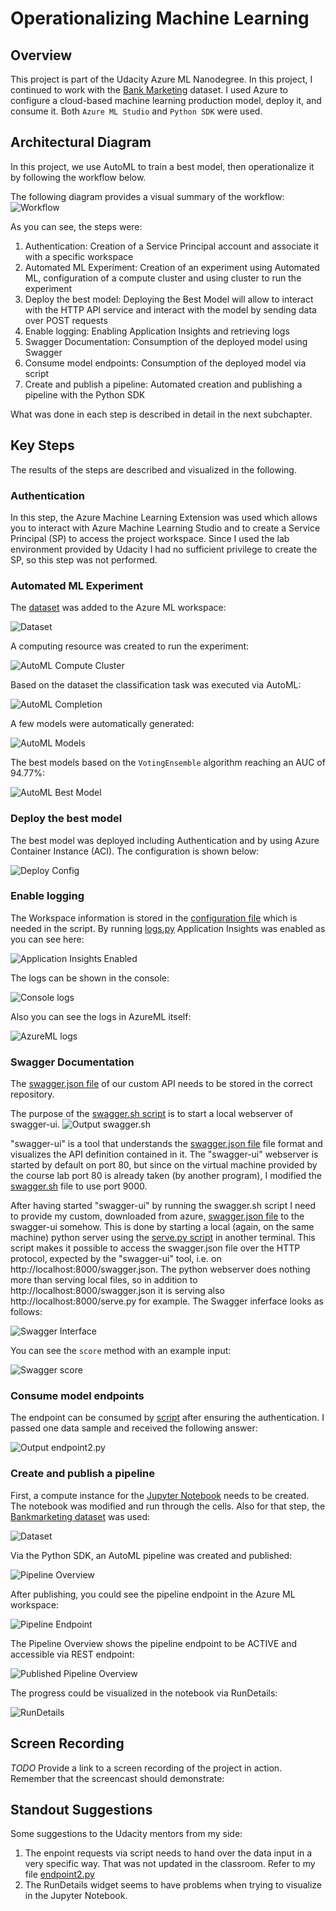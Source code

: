 # Operationalizing Machine Learning

## Overview
This project is part of the Udacity Azure ML Nanodegree.
In this project, I continued to work with the [Bank Marketing](https://automlsamplenotebookdata.blob.core.windows.net/automl-sample-notebook-data/bankmarketing_train.csv) dataset. I used Azure to configure a cloud-based machine learning production model, deploy it, and consume it. Both `Azure ML Studio` and `Python SDK` were used.

## Architectural Diagram
In this project, we use AutoML to train a best model, then operationalize it by following the workflow below. 

The following diagram provides a visual summary of the workflow:
![Workflow](/starter_files/images/Workflow.JPG)

As you can see, the steps were:
1. Authentication: Creation of a Service Principal account and associate it with a specific workspace
2. Automated ML Experiment:  Creation of an experiment using Automated ML, configuration of a compute cluster and using cluster to run the experiment
3. Deploy the best model: Deploying the Best Model will allow to interact with the HTTP API service and interact with the model by sending data over POST requests
4. Enable logging: Enabling Application Insights and retrieving logs
5. Swagger Documentation: Consumption of the deployed model using Swagger
6. Consume model endpoints: Consumption of the deployed model via script
7. Create and publish a pipeline: Automated creation and publishing a pipeline with the Python SDK

What was done in each step is described in detail in the next subchapter.

## Key Steps
The results of the steps are described and visualized in the following.

### Authentication
In this step, the Azure Machine Learning Extension was used which allows you to interact with Azure Machine Learning Studio and to create a Service Principal (SP) to access the project workspace. Since I used the lab environment provided by Udacity I had no sufficient privilege to create the SP, so this step was not performed.

### Automated ML Experiment
The [dataset](https://automlsamplenotebookdata.blob.core.windows.net/automl-sample-notebook-data/bankmarketing_train.csv) was added to the Azure ML workspace:

![Dataset](/starter_files/images/Dataset_available.png)

A computing resource was created to run the experiment:

![AutoML Compute Cluster](/starter_files/images/AutoML_compute_cluster.png)

Based on the dataset the classification task was executed via AutoML:

![AutoML Completion](/starter_files/images/AutoML_completed.png)

A few models were automatically generated:

![AutoML Models](/starter_files/images/AutoML_models.png)

The best models based on the `VotingEnsemble` algorithm reaching an AUC of 94.77%:

![AutoML Best Model](/starter_files/images/AutoML_best_model.png)

### Deploy the best model
The best model was deployed including Authentication and by using Azure Container Instance (ACI). The configuration is shown below:

![Deploy Config](/starter_files/images/Deploy_config.png)

### Enable logging
The Workspace information is stored in the [configuration file](/starter_files/config.json) which is needed in the script. By running [logs.py](/starter_files/logs.py) Application Insights was enabled as you can see here:

![Application Insights Enabled](/starter_files/images/ApplicationInsights_enabled_in_AzureML.png)

The logs can be shown in the console:

![Console logs](/starter_files/images/ApplicationInsights_logs_via_script.png)

Also you can see the logs in AzureML itself:

![AzureML logs](/starter_files/images/ApplicationInsights_logs_in_AzureML.png)

### Swagger Documentation
The [swagger.json file](/starter_files/swagger/swagger.json) of our custom API needs to be stored in the correct repository.

The purpose of the [swagger.sh script](/starter_files/swagger/swagger.sh) is to start a local webserver of swagger-ui. 
![Output swagger.sh](/starter_files/images/Output_swagger_sh.png)

"swagger-ui" is a tool that understands the [swagger.json file](/starter_files/swagger/swagger.json) file format and visualizes the API definition contained in it. The "swagger-ui" webserver is started by default on port 80, but since on the virtual machine provided by the course lab port 80 is already taken (by another program), I modified the [swagger.sh](/starter_files/swagger/swagger.sh) file to use port 9000.

After having started "swagger-ui" by running the swagger.sh script I need to provide my custom, downloaded from azure, [swagger.json file](/starter_files/swagger/swagger.json) to the swagger-ui somehow. This is done by starting a local (again, on the same machine) python server using the [serve.py script](/starter_files/swagger/serve.py) in another terminal. This script makes it possible to access the swagger.json file over the HTTP protocol, expected by the "swagger-ui" tool, i.e. on http://localhost:8000/swagger.json. The python webserver does nothing more than serving local files, so in addition to http://localhost:8000/swagger.json it is serving also http://localhost:8000/serve.py for example.
The Swagger inferface looks as follows:

![Swagger Interface](/starter_files/images/Swagger_interface.png)

You can see the `score` method with an example input:

![Swagger score](/starter_files/images/Swagger_score.png)


### Consume model endpoints
The endpoint can be consumed by [script](/starter_files/endpoint2.py) after ensuring the authentication. I passed one data sample and received the following answer:

![Output endpoint2.py](/starter_files/images/Output_endpoint_py.png)

### Create and publish a pipeline
First, a compute instance for the [Jupyter Notebook](/starter_files/aml-pipelines-with-automated-machine-learning-step.ipynb) needs to be created. The notebook was modified and run through the cells.
Also for that step, the [Bankmarketing dataset](https://automlsamplenotebookdata.blob.core.windows.net/automl-sample-notebook-data/bankmarketing_train.csv) was used:

![Dataset](/starter_files/images/Dataset_available.png)

Via the Python SDK, an AutoML pipeline was created and published:

![Pipeline Overview](/starter_files/images/Jupyter_pipeline_created_and_published.png)

After publishing, you could see the pipeline endpoint in the Azure ML workspace:

![Pipeline Endpoint](/starter_files/images/Jupyter_pipeline_endpoint.png)

The Pipeline Overview shows the pipeline endpoint to be ACTIVE and accessible via REST endpoint:

![Published Pipeline Overview](/starter_files/images/Jupyter_published_pipeline_overview.png)

The progress could be visualized in the notebook via RunDetails:

![RunDetails](/starter_files/images/Jupyter_RunDetails.JPG)


## Screen Recording
*TODO* Provide a link to a screen recording of the project in action. Remember that the screencast should demonstrate:

## Standout Suggestions
Some suggestions to the Udacity mentors from my side:
1. The enpoint requests via script needs to hand over the data input in a very specific way. That was not updated in the classroom. Refer to my file [endpoint2.py](/starter_files/endpoint2.py)
2. The RunDetails widget seems to have problems when trying to visualize in the Jupyter Notebook.